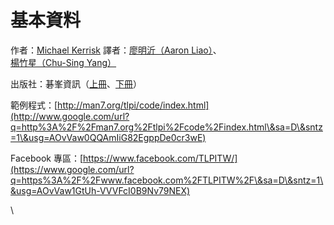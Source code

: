 # 基本資料

作者：[Michael Kerrisk](http://www.google.com/url?q=http%3A%2F%2Fman7.org%2F\&sa=D\&sntz=1\&usg=AOvVaw19S-WrykA1b3ZHuZYwKjIo) 譯者：[廖明沂（Aaron Liao）](http://www.google.com/url?q=http%3A%2F%2Faaron.netdpi.net%2F\&sa=D\&sntz=1\&usg=AOvVaw2Mj224NhI2BzI1z598JdY8)、[楊竹星（Chu-Sing Yang）](https://www.google.com/url?q=https%3A%2F%2Fwww.ee.ncku.edu.tw%2Fteacher%2Findex2.php%3Fteacher\_id%3D42\&sa=D\&sntz=1\&usg=AOvVaw2SGWtNLh6Lhl9hDWq9n8OI)

出版社：碁峯資訊（[上冊](http://www.google.com/url?q=http%3A%2F%2Fbooks.gotop.com.tw%2Fv\_AXP015800\&sa=D\&sntz=1\&usg=AOvVaw0kGwcT4tsMrll8FivY3fsZ)、[下冊](http://www.google.com/url?q=http%3A%2F%2Fbooks.gotop.com.tw%2Fv\_AXP015900\&sa=D\&sntz=1\&usg=AOvVaw3IkhpwrMNg0JyBBC60AwVU)）

範例程式：[http://man7.org/tlpi/code/index.html](http://www.google.com/url?q=http%3A%2F%2Fman7.org%2Ftlpi%2Fcode%2Findex.html\&sa=D\&sntz=1\&usg=AOvVaw0QQAmIiG82EgppDe0cr3wE)

Facebook 專區：[https://www.facebook.com/TLPITW/](https://www.google.com/url?q=https%3A%2F%2Fwww.facebook.com%2FTLPITW%2F\&sa=D\&sntz=1\&usg=AOvVaw1GtUh-VVVFcI0B9Nv79NEX)

\


<figure><img src="https://lh6.googleusercontent.com/Xh-tQgb6YXZr_Hp6KPu7EtkK41SdFVgyiiq6oPbx3YcZaetpF-448UrAWnd9hFniC9nq-tdbkeYpGOTwbiDZCh7Crn-qGpjW678j-DThQShUwt-p=w1280" alt=""><figcaption></figcaption></figure>
